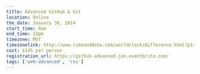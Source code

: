 ```yaml
---
title: Advanced GitHub & Git
location: Online
the_date: January 30, 2014
start_time: 9am
end_time: 12pm
timezone: MST
timezonelink: http://www.timeanddate.com/worldclock/difference.html?p1=75
cost: $145 per person
registration_url: https://github-advanced-jan.eventbrite.com/
tags: ['web-advanced', 'rss']
---
```

